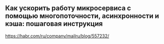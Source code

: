 ## Как ускорить работу микросервиса с помощью многопоточности, асинхронности и кэша: пошаговая инструкция

https://habr.com/ru/company/mailru/blog/557232/
